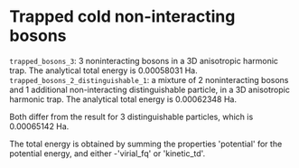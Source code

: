 Trapped cold non-interacting bosons
=================================================
`trapped_bosons_3`: 3 noninteracting bosons in a 3D anisotropic harmonic trap. The analytical total energy is 0.00058031 Ha.
`trapped_bosons_2_distinguishable_1`: a mixture of 2 noninteracting bosons and 1 additional non-interacting distinguishable particle, in a 3D anisotropic harmonic trap. The analytical total energy is 0.00062348 Ha.

Both differ from the result for 3 distinguishable particles, which is 0.00065142 Ha.

The total energy is obtained by summing the properties 'potential' for the potential energy, and either -'virial_fq' or 'kinetic_td'.
